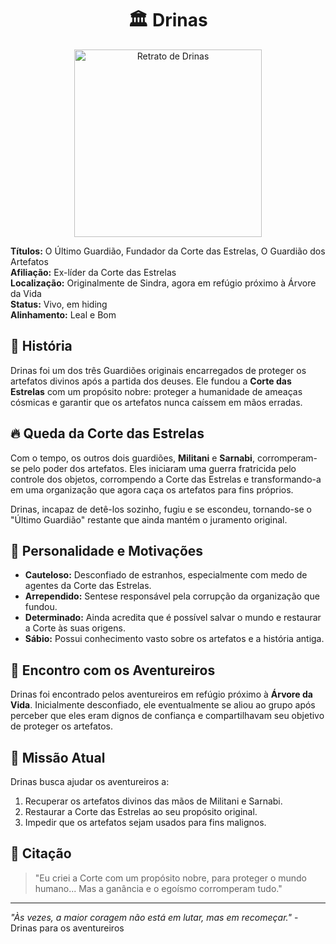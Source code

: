 <div style="text-align: center;">
    <h1>🏛️ Drinas</h1>
    <img src="/imagens/npcs/drinas.jpg" alt="Retrato de Drinas" width="300" />
</div>

**Títulos:** O Último Guardião, Fundador da Corte das Estrelas, O Guardião dos Artefatos  
**Afiliação:** Ex-líder da Corte das Estrelas  
**Localização:** Originalmente de Sindra, agora em refúgio próximo à Árvore da Vida  
**Status:** Vivo, em hiding  
**Alinhamento:** Leal e Bom  

## 📖 História

Drinas foi um dos três Guardiões originais encarregados de proteger os artefatos divinos após a partida dos deuses. Ele fundou a **Corte das Estrelas** com um propósito nobre: proteger a humanidade de ameaças cósmicas e garantir que os artefatos nunca caíssem em mãos erradas.

## 🔥 Queda da Corte das Estrelas

Com o tempo, os outros dois guardiões, **Militani** e **Sarnabi**, corromperam-se pelo poder dos artefatos. Eles iniciaram uma guerra fratricida pelo controle dos objetos, corrompendo a Corte das Estrelas e transformando-a em uma organização que agora caça os artefatos para fins próprios.

Drinas, incapaz de detê-los sozinho, fugiu e se escondeu, tornando-se o "Último Guardião" restante que ainda mantém o juramento original.

## 🎯 Personalidade e Motivações

- **Cauteloso:** Desconfiado de estranhos, especialmente com medo de agentes da Corte das Estrelas.
- **Arrependido:** Sentese responsável pela corrupção da organização que fundou.
- **Determinado:** Ainda acredita que é possível salvar o mundo e restaurar a Corte às suas origens.
- **Sábio:** Possui conhecimento vasto sobre os artefatos e a história antiga.

## 🤝 Encontro com os Aventureiros

Drinas foi encontrado pelos aventureiros em refúgio próximo à **Árvore da Vida**. Inicialmente desconfiado, ele eventualmente se aliou ao grupo após perceber que eles eram dignos de confiança e compartilhavam seu objetivo de proteger os artefatos.

## 📜 Missão Atual

Drinas busca ajudar os aventureiros a:
1.  Recuperar os artefatos divinos das mãos de Militani e Sarnabi.
2.  Restaurar a Corte das Estrelas ao seu propósito original.
3.  Impedir que os artefatos sejam usados para fins malignos.

## 💬 Citação

> "Eu criei a Corte com um propósito nobre, para proteger o mundo humano... Mas a ganância e o egoísmo corromperam tudo."

---

*"Às vezes, a maior coragem não está em lutar, mas em recomeçar."* - Drinas para os aventureiros